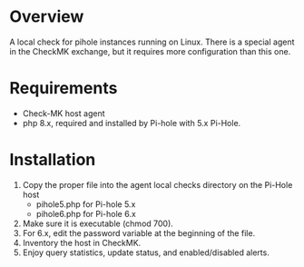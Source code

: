 # Overview

A local check for pihole instances running on Linux.  There is a special agent in the CheckMK exchange, but it requires more configuration than this one.

# Requirements

- Check-MK host agent
- php 8.x, required and installed by Pi-hole with 5.x Pi-Hole.

# Installation

1. Copy the proper file into the agent local checks directory on the Pi-Hole host
   - pihole5.php for Pi-hole 5.x
   - pihole6.php for Pi-hole 6.x
3. Make sure it is executable (chmod 700).
4. For 6.x, edit the password variable at the beginning of the file.
5. Inventory the host in CheckMK.
6. Enjoy query statistics, update status, and enabled/disabled alerts.
